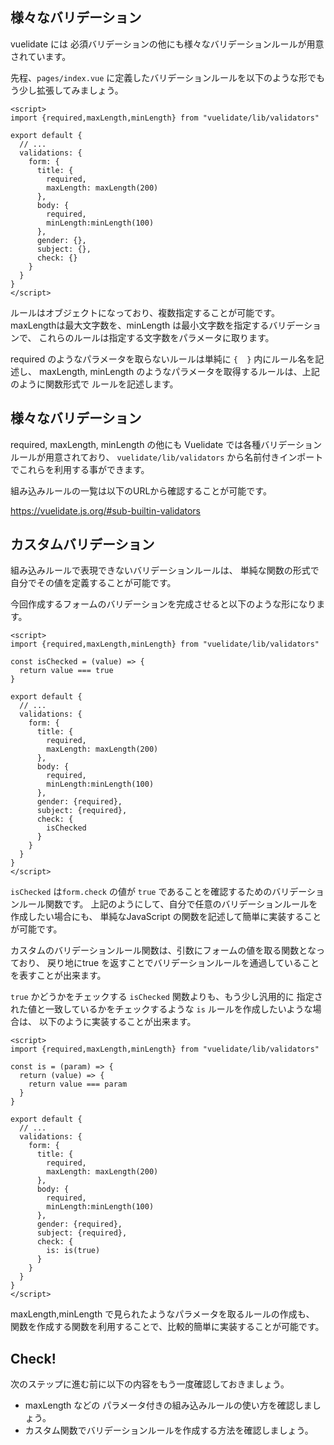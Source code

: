 ## 様々なバリデーション

vuelidate には 必須バリデーションの他にも様々なバリデーションルールが用意されています。

先程、`pages/index.vue` に定義したバリデーションルールを以下のような形でもう少し拡張してみましょう。

```vue
<script>
import {required,maxLength,minLength} from "vuelidate/lib/validators"

export default {
  // ...
  validations: {
    form: {
      title: {
        required,
        maxLength: maxLength(200)
      },
      body: {
        required,
        minLength:minLength(100)
      },
      gender: {},
      subject: {},
      check: {}
    }
  }
}
</script>
```

ルールはオブジェクトになっており、複数指定することが可能です。
maxLengthは最大文字数を、minLength は最小文字数を指定するバリデーションで、
これらのルールは指定する文字数をパラメータに取ります。

required のようなパラメータを取らないルールは単純に `{  }` 内にルール名を記述し、
maxLength, minLength のようなパラメータを取得するルールは、上記のように関数形式で
ルールを記述します。

## 様々なバリデーション

required, maxLength, minLength の他にも Vuelidate では各種バリデーションルールが用意されており、
`vuelidate/lib/validators` から名前付きインポートでこれらを利用する事ができます。

組み込みルールの一覧は以下のURLから確認することが可能です。

https://vuelidate.js.org/#sub-builtin-validators

## カスタムバリデーション

組み込みルールで表現できないバリデーションルールは、
単純な関数の形式で自分でその値を定義することが可能です。

今回作成するフォームのバリデーションを完成させると以下のような形になります。

```vue
<script>
import {required,maxLength,minLength} from "vuelidate/lib/validators"

const isChecked = (value) => {
  return value === true
}

export default {
  // ...
  validations: {
    form: {
      title: {
        required,
        maxLength: maxLength(200)
      },
      body: {
        required,
        minLength:minLength(100)
      },
      gender: {required},
      subject: {required},
      check: {
        isChecked
      }
    }
  }
}
</script>
```

`isChecked` は`form.check` の値が `true` であることを確認するためのバリデーションルール関数です。
上記のようにして、自分で任意のバリデーションルールを作成したい場合にも、
単純なJavaScript の関数を記述して簡単に実装することが可能です。

カスタムのバリデーションルール関数は、引数にフォームの値を取る関数となっており、
戻り地にtrue を返すことでバリデーションルールを通過していることを表すことが出来ます。

`true` かどうかをチェックする `isChecked` 関数よりも、もう少し汎用的に
指定された値と一致しているかをチェックするような `is` ルールを作成したいような場合は、
以下のように実装することが出来ます。

```vue
<script>
import {required,maxLength,minLength} from "vuelidate/lib/validators"

const is = (param) => {
  return (value) => {
    return value === param
  }
}

export default {
  // ...
  validations: {
    form: {
      title: {
        required,
        maxLength: maxLength(200)
      },
      body: {
        required,
        minLength:minLength(100)
      },
      gender: {required},
      subject: {required},
      check: {
        is: is(true)
      }
    }
  }
}
</script>
```

maxLength,minLength で見られたようなパラメータを取るルールの作成も、
関数を作成する関数を利用することで、比較的簡単に実装することが可能です。


## Check! 

次のステップに進む前に以下の内容をもう一度確認しておきましょう。

- maxLength などの パラメータ付きの組み込みルールの使い方を確認しましょう。
- カスタム関数でバリデーションルールを作成する方法を確認しましょう。


